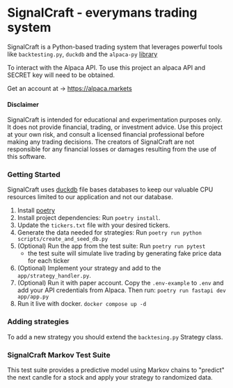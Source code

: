 SignalCraft - everymans trading system
====

SignalCraft is a Python-based trading system that leverages powerful tools like `backtesting.py`, `duckdb` and the `alpaca-py` [library](https://pypi.org/project/alpaca-py/)

To interact with the Alpaca API. To use this project an alpaca API and SECRET key will need to be obtained.

Get an account at -> https://alpaca.markets

#### Disclaimer

SignalCraft is intended for educational and experimentation purposes only. It does not provide financial, trading, or investment advice. Use this project at your own risk, and consult a licensed financial professional before making any trading decisions. The creators of SignalCraft are not responsible for any financial losses or damages resulting from the use of this software.

### Getting Started

SignalCraft uses [duckdb](https://duckdb.org/) file bases databases to keep our valuable CPU resources limited to our application and not our database. 

1. Install [poetry](https://python-poetry.org/docs/#installing-with-the-official-installer)
2. Install project dependencies: Run `poetry install`. 
3. Update the `tickers.txt` file with your desired tickers.
4. Generate the data needed for strategies: Run `poetry run python scripts/create_and_seed_db.py`
5. (Optional) Run the app from the test suite: Run `poetry run pytest`
    - the test suite will simulate live trading by generating fake price data for each ticker
6. (Optional) Implement your strategy and add to the `app/strategy_handler.py`.
7. (Optional) Run it with paper account. Copy the `.env-example` to `.env` and add your API credentials from Alpaca. Then run: `poetry run fastapi dev app/app.py`
8. Run it live with docker. `docker compose up -d`

### Adding strategies

To add a new strategy you should extend the `backtesing.py` Strategy class.

### SignalCraft Markov Test Suite

This test suite provides a predictive model using Markov chains to "predict" the next candle for a stock and apply your strategy to randomized data.

